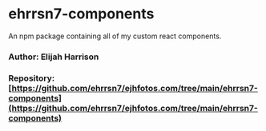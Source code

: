 # ehrrsn7-components

An npm package containing all of my custom react components.

### Author: Elijah Harrison

### Repository: [https://github.com/ehrrsn7/ejhfotos.com/tree/main/ehrrsn7-components](https://github.com/ehrrsn7/ejhfotos.com/tree/main/ehrrsn7-components)
